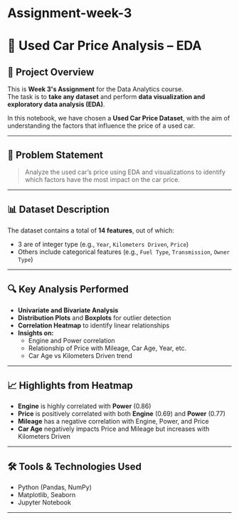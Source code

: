 # Assignment-week-3

# 🚗 Used Car Price Analysis – EDA

## 📘 Project Overview

This is **Week 3's Assignment** for the Data Analytics course.  
The task is to **take any dataset** and perform **data visualization and exploratory data analysis (EDA)**.

In this notebook, we have chosen a **Used Car Price Dataset**, with the aim of understanding the factors that influence the price of a used car.

---

## 🧾 Problem Statement

> Analyze the used car’s price using EDA and visualizations to identify which factors have the most impact on the car price.

---

## 📊 Dataset Description

The dataset contains a total of **14 features**, out of which:
- 3 are of integer type (e.g., `Year`, `Kilometers Driven`, `Price`)
- Others include categorical features (e.g., `Fuel Type`, `Transmission`, `Owner Type`)

---

## 🔍 Key Analysis Performed

- **Univariate and Bivariate Analysis**
- **Distribution Plots** and **Boxplots** for outlier detection
- **Correlation Heatmap** to identify linear relationships
- **Insights on:**
  - Engine and Power correlation
  - Relationship of Price with Mileage, Car Age, Year, etc.
  - Car Age vs Kilometers Driven trend

---

## 📈 Highlights from Heatmap

- **Engine** is highly correlated with **Power** (0.86)
- **Price** is positively correlated with both **Engine** (0.69) and **Power** (0.77)
- **Mileage** has a negative correlation with Engine, Power, and Price
- **Car Age** negatively impacts Price and Mileage but increases with Kilometers Driven

---

## 🛠 Tools & Technologies Used

- Python (Pandas, NumPy)
- Matplotlib, Seaborn
- Jupyter Notebook

---


